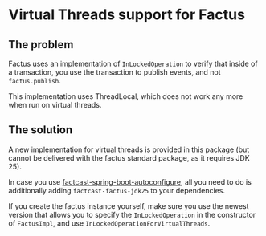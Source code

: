 # Virtual Threads support for Factus

## The problem

Factus uses an implementation of `InLockedOperation` to verify that inside of a transaction,
you use the transaction to publish events, and not `factus.publish`.

This implementation uses ThreadLocal, which does not work any more when run on virtual threads.

## The solution
A new implementation for virtual threads is provided in this package (but cannot be delivered
with the factus standard package, as it requires JDK 25).

In case you use [factcast-spring-boot-autoconfigure](../factcast-spring-boot-autoconfigure), all
you need to do is additionally adding `factcast-factus-jdk25` to your dependencies.

If you create the factus instance yourself, make sure you use the newest version that allows you to
specify the `InLockedOperation` in the constructor of `FactusImpl`, and use
`InLockedOperationForVirtualThreads`.
